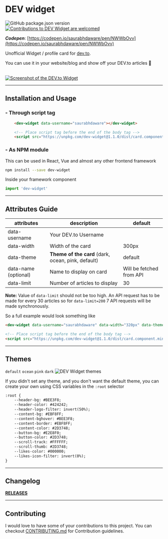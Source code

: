 # DEV widget
<p align="left">
<img alt="GitHub package.json version" src="https://img.shields.io/github/package-json/v/saurabhdaware/dev-widget?style=flat-square"> <a href="CONTRIBUTING.md"><img alt="Contributions to DEV Widget are welcomed" src="https://img.shields.io/badge/contributions-welcome-brightgreen?style=flat-square"></a>
</p>

***Codepen***: [https://codepen.io/saurabhdaware/pen/NWWbOvv](https://codepen.io/saurabhdaware/pen/NWWbOvv)

Unofficial Widget / profile card for [dev.to](https://dev.to/). 

You can use it in your website/blog and show off your DEV.to articles :sunflower:
<br><br>

[![Screenshot of the DEV.to Widget](https://res.cloudinary.com/saurabhdaware/image/upload/v1571605298/saurabh2019/Screenshot_from_2019-10-21_02-30-14.png)](#installation-and-usage)

---

## Installation and Usage


### - Through script tag

```html
    <dev-widget data-username="saurabhdaware"></dev-widget>

    <!-- Place script tag before the end of the body tag -->
    <script src="https://unpkg.com/dev-widget@1.1.0/dist/card.component.min.mjs" type="module"></script>
```


### - As NPM module
This can be used in React, Vue and almost any other frontend framework 
```sh
npm install --save dev-widget
```

Inside your framework component
```js
import 'dev-widget'
```


--- 

## Attributes Guide

| attributes    | description                   | default                  | 
|---------------|-------------------------------|--------------------------|
| data-username | Your DEV.to Username          |                          |
| data-width    | Width of the card             | 300px                    |
| data-theme    | **Theme of the card** (dark, ocean, pink, default) | default                  |
| data-name (optional)    | Name to display on card       | Will be fetched from API |
| data-limit    | Number of articles to display | 30                       |

**Note:** Value of `data-limit` should not be too high. An API request has to be made for every 30 articles so for `data-limit=200` 7 API requests will be made synchronously.

So a full example would look something like 
```html
<dev-widget data-username="saurabhdaware" data-width="320px" data-theme="ocean" data-limit="3" data-name="Saurabh 😎" ></dev-widget>

<!-- Place script tag before the end of the body tag -->
<script src="https://unpkg.com/dev-widget@1.1.0/dist/card.component.min.mjs" type="module"></script>
```

---
## Themes
`default` `ocean`  `pink`  `dark`
![DEV Widget themes](https://res.cloudinary.com/saurabhdaware/image/upload/v1574802681/saurabhdawaretk/dev-widget-2.png)

If you didn't set any theme, and you don't want the default theme, you can create your own using CSS variables in the `:root` selector

```html
:root {
    --header-bg: #BEE3F8;
    --header-color: #424242;
    --header-logo-filter: invert(50%);
    --content-bg: #EBF8FF;
    --content-bghover: #BEE3F8;
    --content-border: #EBF8FF;
    --content-color: #2D3748;
    --button-bg: #E2E8F0;
    --button-color: #2D3748;
    --scroll-track: #FFFFFF;
    --scroll-thumb: #2D3748;
    --likes-color: #000000;
    --likes-icon-filter: invert(0%);
}
```

---

## Changelog
**[RELEASES](https://github.com/saurabhdaware/DEV-widget/releases)**

---

## Contributing

I would love to have some of your contributions to this project. You can checkout [CONTRIBUTING.md](CONTRIBUTING.md) for Contribution guidelines.

